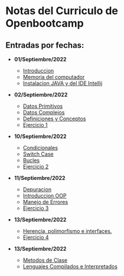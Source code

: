 # Notas del Curriculo de Openbootcamp

## Entradas por fechas:

- **01/Septiembre/2022**
    - [Introduccion](prog_notes/open_bootcamp/01_sep_2022/notes/Introduccion.md)
    - [Memoria del computador](/open_bootcamp/01_sep_2022/notes/Memoria.md)
    - [Instalacion JAVA y del IDE Intellij](/open_bootcamp/01_sep_2022/notes/instlacion_java_intellij.md)

- **02/Septiembre/2022**
    - [Datos Primitivos](/open_bootcamp/02_sep_2022/notes/datos_primitivos.md)
    - [Datos Complejos](/open_bootcamp/02_sep_2022/notes/datos_complejos.md)
    - [Definiciones y Conceptos](/open_bootcamp/02_sep_2022/notes/definicion_y_conceptos.md)
    - [Ejercicio 1](/open_bootcamp/02_sep_2022/notes/ejercicio1.md)

- **10/Septiembre/2022**
    - [Condicionales](/open_bootcamp/10_sep_2022/condicionales.md)
    - [Switch Case](/open_bootcamp/10_sep_2022/switch_case.md)
    - [Bucles](/open_bootcamp/10_sep_2022/bucles.md)
    - [Ejercicio 2](/open_bootcamp/10_sep_2022/ejercicio2.md)

- **11/Septiembre/2022**
    - [Depuracion](/open_bootcamp/11_sep_2022/depuracion.md)
    - [Introduccion OOP](/open_bootcamp/11_sep_2022/Introduccion_OOP.md)
    - [Manejo de Errores](/open_bootcamp/11_sep_2022/manejo_errores.md)
    - [Ejercicio 3](/open_bootcamp/11_sep_2022/ejercicio3.md)

- **13/Septiembre/2022**
    - [Herencia, polimorfismo e interfaces.](/open_bootcamp/13_sep_2022/herencia_polimorfismo_interfaces.md)
    - [Ejercicio 4](/open_bootcamp/13_sep_2022/ejercicio4.md)

- **13/Septiembre/2022**
    - [Metodos de Clase](/open_bootcamp/14_sep_2022/metodos_de_clase.md)
    - [Lenguajes Compilados e Interpretados](/open_bootcamp/14_sep_2022/lenguajes_comp_inter.md)